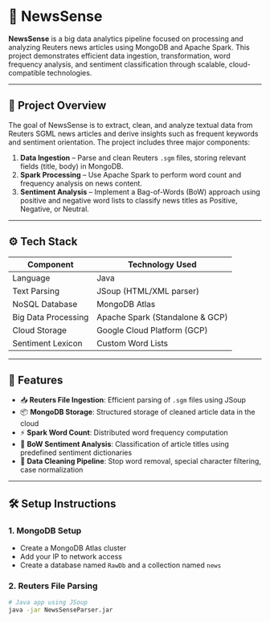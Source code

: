 # 📰 NewsSense

**NewsSense** is a big data analytics pipeline focused on processing and analyzing Reuters news articles using MongoDB and Apache Spark. This project demonstrates efficient data ingestion, transformation, word frequency analysis, and sentiment classification through scalable, cloud-compatible technologies.

---

## 🚀 Project Overview

The goal of NewsSense is to extract, clean, and analyze textual data from Reuters SGML news articles and derive insights such as frequent keywords and sentiment orientation. The project includes three major components:

1. **Data Ingestion** – Parse and clean Reuters `.sgm` files, storing relevant fields (title, body) in MongoDB.
2. **Spark Processing** – Use Apache Spark to perform word count and frequency analysis on news content.
3. **Sentiment Analysis** – Implement a Bag-of-Words (BoW) approach using positive and negative word lists to classify news titles as Positive, Negative, or Neutral.

---

## ⚙️ Tech Stack

| Component            | Technology Used        |
|----------------------|------------------------|
| Language             | Java                   |
| Text Parsing         | JSoup (HTML/XML parser)|
| NoSQL Database       | MongoDB Atlas          |
| Big Data Processing  | Apache Spark (Standalone & GCP) |
| Cloud Storage        | Google Cloud Platform (GCP) |
| Sentiment Lexicon    | Custom Word Lists      |

---

## 🧱 Features

- 📥 **Reuters File Ingestion**: Efficient parsing of `.sgm` files using JSoup
- 📦 **MongoDB Storage**: Structured storage of cleaned article data in the cloud
- ⚡ **Spark Word Count**: Distributed word frequency computation
- 💬 **BoW Sentiment Analysis**: Classification of article titles using predefined sentiment dictionaries
- 🧹 **Data Cleaning Pipeline**: Stop word removal, special character filtering, case normalization

---
## 🛠️ Setup Instructions

### 1. MongoDB Setup
- Create a MongoDB Atlas cluster
- Add your IP to network access
- Create a database named `RawDb` and a collection named `news`

### 2. Reuters File Parsing
```bash
# Java app using JSoup
java -jar NewsSenseParser.jar

